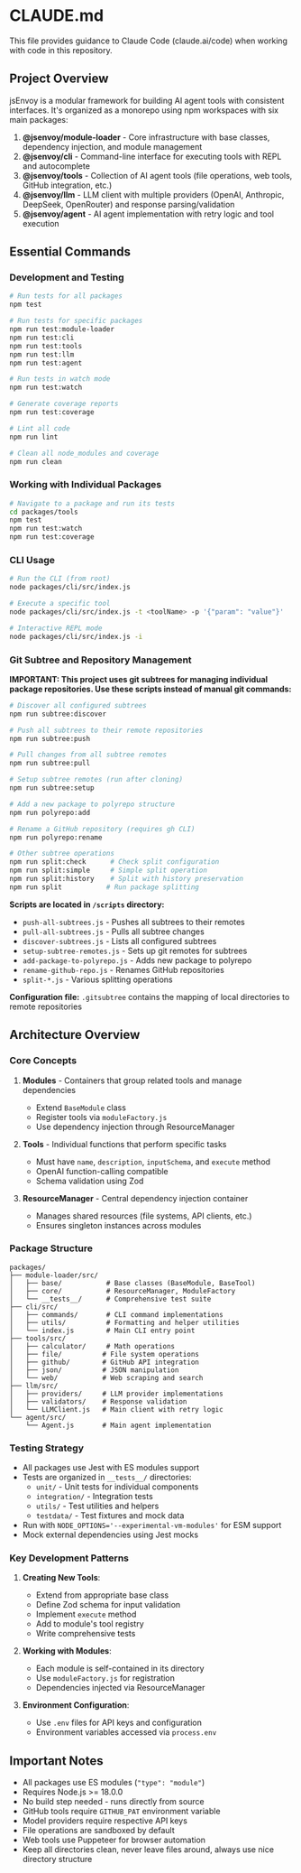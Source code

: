 # CLAUDE.md

This file provides guidance to Claude Code (claude.ai/code) when working with code in this repository.

## Project Overview

jsEnvoy is a modular framework for building AI agent tools with consistent interfaces. It's organized as a monorepo using npm workspaces with six main packages:

1. **@jsenvoy/module-loader** - Core infrastructure with base classes, dependency injection, and module management
2. **@jsenvoy/cli** - Command-line interface for executing tools with REPL and autocomplete
3. **@jsenvoy/tools** - Collection of AI agent tools (file operations, web tools, GitHub integration, etc.)
4. **@jsenvoy/llm** - LLM client with multiple providers (OpenAI, Anthropic, DeepSeek, OpenRouter) and response parsing/validation
5. **@jsenvoy/agent** - AI agent implementation with retry logic and tool execution

## Essential Commands

### Development and Testing

```bash
# Run tests for all packages
npm test

# Run tests for specific packages
npm run test:module-loader
npm run test:cli
npm run test:tools
npm run test:llm
npm run test:agent

# Run tests in watch mode
npm run test:watch

# Generate coverage reports
npm run test:coverage

# Lint all code
npm run lint

# Clean all node_modules and coverage
npm run clean
```

### Working with Individual Packages

```bash
# Navigate to a package and run its tests
cd packages/tools
npm test
npm run test:watch
npm run test:coverage
```

### CLI Usage

```bash
# Run the CLI (from root)
node packages/cli/src/index.js

# Execute a specific tool
node packages/cli/src/index.js -t <toolName> -p '{"param": "value"}'

# Interactive REPL mode
node packages/cli/src/index.js -i
```

### Git Subtree and Repository Management

**IMPORTANT: This project uses git subtrees for managing individual package repositories. Use these scripts instead of manual git commands:**

```bash
# Discover all configured subtrees
npm run subtree:discover

# Push all subtrees to their remote repositories
npm run subtree:push

# Pull changes from all subtree remotes
npm run subtree:pull

# Setup subtree remotes (run after cloning)
npm run subtree:setup

# Add a new package to polyrepo structure
npm run polyrepo:add

# Rename a GitHub repository (requires gh CLI)
npm run polyrepo:rename

# Other subtree operations
npm run split:check      # Check split configuration
npm run split:simple     # Simple split operation
npm run split:history    # Split with history preservation
npm run split           # Run package splitting
```

**Scripts are located in `/scripts` directory:**
- `push-all-subtrees.js` - Pushes all subtrees to their remotes
- `pull-all-subtrees.js` - Pulls all subtree changes
- `discover-subtrees.js` - Lists all configured subtrees
- `setup-subtree-remotes.js` - Sets up git remotes for subtrees
- `add-package-to-polyrepo.js` - Adds new package to polyrepo
- `rename-github-repo.js` - Renames GitHub repositories
- `split-*.js` - Various splitting operations

**Configuration file:** `.gitsubtree` contains the mapping of local directories to remote repositories

## Architecture Overview

### Core Concepts

1. **Modules** - Containers that group related tools and manage dependencies
   - Extend `BaseModule` class
   - Register tools via `moduleFactory.js`
   - Use dependency injection through ResourceManager

2. **Tools** - Individual functions that perform specific tasks
   - Must have `name`, `description`, `inputSchema`, and `execute` method
   - OpenAI function-calling compatible
   - Schema validation using Zod

3. **ResourceManager** - Central dependency injection container
   - Manages shared resources (file systems, API clients, etc.)
   - Ensures singleton instances across modules

### Package Structure

```
packages/
├── module-loader/src/
│   ├── base/           # Base classes (BaseModule, BaseTool)
│   ├── core/           # ResourceManager, ModuleFactory
│   └── __tests__/      # Comprehensive test suite
├── cli/src/
│   ├── commands/       # CLI command implementations
│   ├── utils/          # Formatting and helper utilities
│   └── index.js        # Main CLI entry point
├── tools/src/
│   ├── calculator/     # Math operations
│   ├── file/          # File system operations
│   ├── github/        # GitHub API integration
│   ├── json/          # JSON manipulation
│   └── web/           # Web scraping and search
├── llm/src/
│   ├── providers/     # LLM provider implementations
│   ├── validators/    # Response validation
│   └── LLMClient.js   # Main client with retry logic
└── agent/src/
    └── Agent.js       # Main agent implementation
```

### Testing Strategy

- All packages use Jest with ES modules support
- Tests are organized in `__tests__/` directories:
  - `unit/` - Unit tests for individual components
  - `integration/` - Integration tests
  - `utils/` - Test utilities and helpers
  - `testdata/` - Test fixtures and mock data
- Run with `NODE_OPTIONS='--experimental-vm-modules'` for ESM support
- Mock external dependencies using Jest mocks

### Key Development Patterns

1. **Creating New Tools**:
   - Extend from appropriate base class
   - Define Zod schema for input validation
   - Implement `execute` method
   - Add to module's tool registry
   - Write comprehensive tests

2. **Working with Modules**:
   - Each module is self-contained in its directory
   - Use `moduleFactory.js` for registration
   - Dependencies injected via ResourceManager

3. **Environment Configuration**:
   - Use `.env` files for API keys and configuration
   - Environment variables accessed via `process.env`

## Important Notes

- All packages use ES modules (`"type": "module"`)
- Requires Node.js >= 18.0.0
- No build step needed - runs directly from source
- GitHub tools require `GITHUB_PAT` environment variable
- Model providers require respective API keys
- File operations are sandboxed by default
- Web tools use Puppeteer for browser automation
- Keep all directories clean, never leave files around, always use nice directory structure